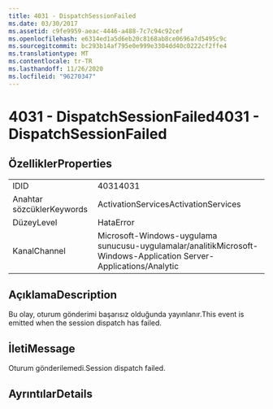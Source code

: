 ```yaml
---
title: 4031 - DispatchSessionFailed
ms.date: 03/30/2017
ms.assetid: c9fe9959-aeac-4446-a488-7c7c94c92cef
ms.openlocfilehash: e6314ed1a5d6eb20c8168ab8ce0696a7d5495c9c
ms.sourcegitcommit: bc293b14af795e0e999e3304dd40c0222cf2ffe4
ms.translationtype: MT
ms.contentlocale: tr-TR
ms.lasthandoff: 11/26/2020
ms.locfileid: "96270347"
---
```

# <a name="4031---dispatchsessionfailed"></a><span data-ttu-id="a069a-102">4031 - DispatchSessionFailed</span><span class="sxs-lookup"><span data-stu-id="a069a-102">4031 - DispatchSessionFailed</span></span>

## <a name="properties"></a><span data-ttu-id="a069a-103">Özellikler</span><span class="sxs-lookup"><span data-stu-id="a069a-103">Properties</span></span>  
  
|||  
|-|-|  
|<span data-ttu-id="a069a-104">ID</span><span class="sxs-lookup"><span data-stu-id="a069a-104">ID</span></span>|<span data-ttu-id="a069a-105">4031</span><span class="sxs-lookup"><span data-stu-id="a069a-105">4031</span></span>|  
|<span data-ttu-id="a069a-106">Anahtar sözcükler</span><span class="sxs-lookup"><span data-stu-id="a069a-106">Keywords</span></span>|<span data-ttu-id="a069a-107">ActivationServices</span><span class="sxs-lookup"><span data-stu-id="a069a-107">ActivationServices</span></span>|  
|<span data-ttu-id="a069a-108">Düzey</span><span class="sxs-lookup"><span data-stu-id="a069a-108">Level</span></span>|<span data-ttu-id="a069a-109">Hata</span><span class="sxs-lookup"><span data-stu-id="a069a-109">Error</span></span>|  
|<span data-ttu-id="a069a-110">Kanal</span><span class="sxs-lookup"><span data-stu-id="a069a-110">Channel</span></span>|<span data-ttu-id="a069a-111">Microsoft-Windows-uygulama sunucusu-uygulamalar/analitik</span><span class="sxs-lookup"><span data-stu-id="a069a-111">Microsoft-Windows-Application Server-Applications/Analytic</span></span>|  
  
## <a name="description"></a><span data-ttu-id="a069a-112">Açıklama</span><span class="sxs-lookup"><span data-stu-id="a069a-112">Description</span></span>  

 <span data-ttu-id="a069a-113">Bu olay, oturum gönderimi başarısız olduğunda yayınlanır.</span><span class="sxs-lookup"><span data-stu-id="a069a-113">This event is emitted when the session dispatch has failed.</span></span>  
  
## <a name="message"></a><span data-ttu-id="a069a-114">İleti</span><span class="sxs-lookup"><span data-stu-id="a069a-114">Message</span></span>  

 <span data-ttu-id="a069a-115">Oturum gönderilemedi.</span><span class="sxs-lookup"><span data-stu-id="a069a-115">Session dispatch failed.</span></span>  
  
## <a name="details"></a><span data-ttu-id="a069a-116">Ayrıntılar</span><span class="sxs-lookup"><span data-stu-id="a069a-116">Details</span></span>
